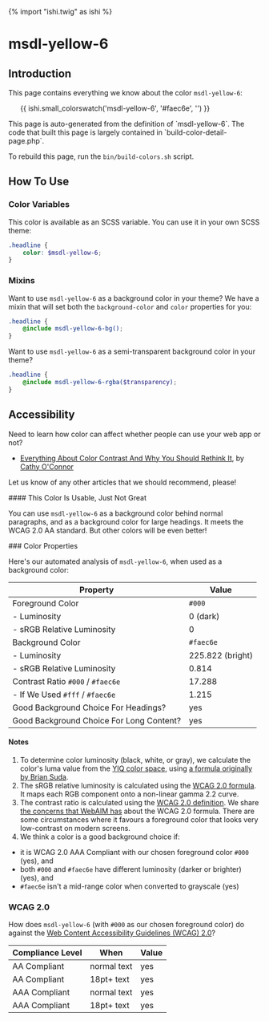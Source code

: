 {% import "ishi.twig" as ishi %}
# msdl-yellow-6

## Introduction

This page contains everything we know about the color `msdl-yellow-6`:

<div class="grid">
    <div class="cell">
        <div class="swatch">
            <ul>
                {{ ishi.small_colorswatch('msdl-yellow-6', '#faec6e', '') }}
            </ul>
        </div>
    </div>
</div>

<div class="callout attention" markdown="1">
This page is auto-generated from the definition of `msdl-yellow-6`. The code that built this page is largely contained in `build-color-detail-page.php`.

To rebuild this page, run the `bin/build-colors.sh` script.
</div>

## How To Use

### Color Variables

This color is available as an SCSS variable. You can use it in your own SCSS theme:

```scss
.headline {
    color: $msdl-yellow-6;
}
```

### Mixins

Want to use `msdl-yellow-6` as a background color in your theme? We have a mixin that will set both the `background-color` and `color` properties for you:

```scss
.headline {
    @include msdl-yellow-6-bg();
}
```

Want to use `msdl-yellow-6` as a semi-transparent background color in your theme?

```scss
.headline {
    @include msdl-yellow-6-rgba($transparency);
}
```

## Accessibility

Need to learn how color can affect whether people can use your web app or not?

* [Everything About Color Contrast And Why You Should Rethink It](https://www.smashingmagazine.com/2014/10/color-contrast-tips-and-tools-for-accessibility/), by [Cathy O'Connor](http://www.twitter.com/cagocon)

Let us know of any other articles that we should recommend, please!
<div class="callout warning" markdown="1">
#### This Color Is Usable, Just Not Great

You can use `msdl-yellow-6` as a background color behind normal paragraphs, and as a background color for large headings. It meets the WCAG 2.0 AA standard. But other colors will be even better!
</div>
### Color Properties

Here's our automated analysis of `msdl-yellow-6`, when used as a background color:

Property | Value
---------|------
Foreground Color | `#000`
- Luminosity | 0 (dark)
- sRGB Relative Luminosity | 0
Background Color | `#faec6e`
- Luminosity | 225.822 (bright)
- sRGB Relative Luminosity | 0.814
Contrast Ratio `#000` / `#faec6e` | 17.288
- If We Used `#fff` / `#faec6e` | 1.215
Good Background Choice For Headings? | yes
Good Background Choice For Long Content? | yes

#### Notes

1. To determine color luminosity (black, white, or gray), we calculate the color's luma value from the [YIQ color space](https://en.wikipedia.org/wiki/YIQ), using [a formula originally by Brian Suda](https://24ways.org/2010/calculating-color-contrast/).
1. The sRGB relative luminosity is calculated using the [WCAG 2.0 formula](https://www.w3.org/TR/WCAG20/#relativeluminancedef). It maps each RGB component onto a non-linear gamma 2.2 curve.
1. The contrast ratio is calculated using the [WCAG 2.0 definition](https://www.w3.org/TR/2008/REC-WCAG20-20081211/#contrast-ratiodef). We share [the concerns that WebAIM has](http://webaim.org/blog/wcag-2-1-feedback/) about the WCAG 2.0 formula. There are some circumstances where it favours a foreground color that looks very low-contrast on modern screens.
1. We think a color is a good background choice if:
  - it is WCAG 2.0 AAA Compliant with our chosen foreground color `#000` (yes), and
  - both `#000` and `#faec6e` have different luminosity (darker or brighter) (yes), and
  - `#faec6e` isn't a mid-range color when converted to grayscale (yes)

### WCAG 2.0

How does `msdl-yellow-6` (with `#000` as our chosen foreground color) do against the [Web Content Accessibility Guidelines (WCAG) 2.0](https://www.w3.org/TR/WCAG20/)?

Compliance Level | When | Value
-----------------|------|------
AA Compliant | normal text | yes
AA Compliant | 18pt+ text | yes
AAA Compliant | normal text | yes
AAA Compliant | 18pt+ text | yes